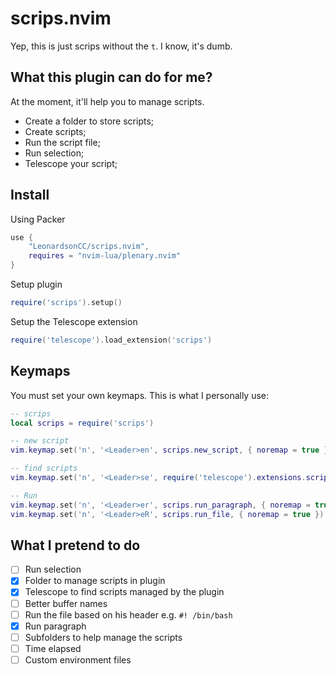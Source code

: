 # scrips.nvim
Yep, this is just scrips without the `t`. I know, it's dumb.

## What this plugin can do for me?
At the moment, it'll help you to manage scripts.
- Create a folder to store scripts;
- Create scripts;
- Run the script file;
- Run selection;
- Telescope your script;

## Install
Using Packer
```lua
use {
    "LeonardsonCC/scrips.nvim",
    requires = "nvim-lua/plenary.nvim"
}
```

Setup plugin
```lua
require('scrips').setup()
```

Setup the Telescope extension
```lua
require('telescope').load_extension('scrips')
```

## Keymaps
You must set your own keymaps. This is what I personally use:
```lua
-- scrips
local scrips = require('scrips')

-- new script
vim.keymap.set('n', '<Leader>en', scrips.new_script, { noremap = true })

-- find scripts
vim.keymap.set('n', '<Leader>se', require('telescope').extensions.scrips.find_file, { noremap = true })

-- Run
vim.keymap.set('n', '<Leader>er', scrips.run_paragraph, { noremap = true })
vim.keymap.set('n', '<Leader>eR', scrips.run_file, { noremap = true })
```

## What I pretend to do
- [ ] Run selection
- [X] Folder to manage scripts in plugin
- [X] Telescope to find scripts managed by the plugin
- [ ] Better buffer names
- [ ] Run the file based on his header e.g. `#! /bin/bash`
- [X] Run paragraph
- [ ] Subfolders to help manage the scripts
- [ ] Time elapsed
- [ ] Custom environment files
